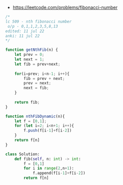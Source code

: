 - https://leetcode.com/problems/fibonacci-number

```javascript
/*
lc 509 - nth fibonacci number
 o/p - 0,1,1,2,3,5,8,13
edited: 11 jul 22
anki: 11 jul 22
*/

function getNthFib(n) {
	let prev = 0;
	let next = 1;
	let fib = prev+next;
	
	for(i=prev; i<n-1; i++){
		fib = prev + next;
		prev = next;
		next = fib;
	}
	
	return fib;
}
```

```javascript
function nthFibDynamic(n){
	let f = [0,1];
	for (let i=2; i<n+1; i++){
		f.push(f[i-1]+f[i-2])
	}
	return f[n]
}

```


```python
class Solution:
    def fib(self, n: int) -> int:
        f = [0,1]
        for i in range(2,n+1):
            f.append(f[i-1]+f[i-2])
        return f[n]

```
